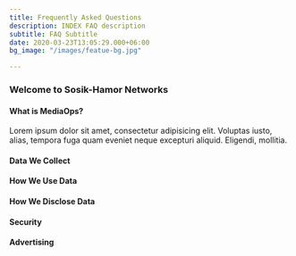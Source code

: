 ```yaml
---
title: Frequently Asked Questions
description: INDEX FAQ description
subtitle: FAQ Subtitle
date: 2020-03-23T13:05:29.000+06:00
bg_image: "/images/featue-bg.jpg"

---
```

### Welcome to Sosik-Hamor Networks

#### What is MediaOps?

Lorem ipsum dolor sit amet, consectetur adipisicing elit. Voluptas iusto, alias, tempora fuga quam eveniet
neque excepturi aliquid. Eligendi, mollitia.

#### Data We Collect

#### How We Use Data

#### How We Disclose Data

#### Security

#### Advertising